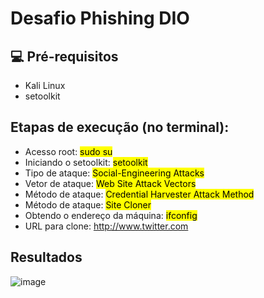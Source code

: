 # Desafio Phishing DIO

## 💻 Pré-requisitos
- Kali Linux
- setoolkit

## Etapas de execução (no terminal):
- Acesso root: <mark>sudo su
- Iniciando o setoolkit: <mark>setoolkit
- Tipo de ataque: <mark>Social-Engineering Attacks
- Vetor de ataque: <mark>Web Site Attack Vectors
- Método de ataque: <mark>Credential Harvester Attack Method
- Método de ataque: <mark>Site Cloner
- Obtendo o endereço da máquina: <mark>ifconfig
- URL para clone: http://www.twitter.com

## Resultados
![image](https://github.com/lftorresg/cibersecurity-desafio-phishing/assets/130312172/897a6eab-a93e-4e36-b7f1-b207db4a81c4)
